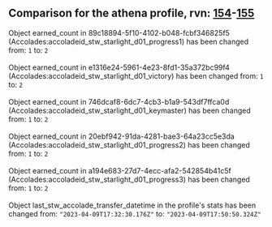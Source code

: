 ## Comparison for the athena profile, rvn: [154](https://github.com/PRO100KatYT/FortniteProfileRevisions/tree/main/profiles/athena/154%20athena.json)-[155](https://github.com/PRO100KatYT/FortniteProfileRevisions/tree/main/profiles/athena/155%20athena.json)

Object earned_count in 89c18894-5f10-4102-b048-fcbf346825f5 (Accolades:accoladeid_stw_starlight_d01_progress1) has been changed from: `1` to: `2`
<br><br>
Object earned_count in e1316e24-5961-4e23-8fd1-35a372bc99f4 (Accolades:accoladeid_stw_starlight_d01_victory) has been changed from: `1` to: `2`
<br><br>
Object earned_count in 746dcaf8-6dc7-4cb3-b1a9-543df7ffca0d (Accolades:accoladeid_stw_starlight_d01_keymaster) has been changed from: `1` to: `2`
<br><br>
Object earned_count in 20ebf942-91da-4281-bae3-64a23cc5e3da (Accolades:accoladeid_stw_starlight_d01_progress2) has been changed from: `1` to: `2`
<br><br>
Object earned_count in a194e683-27d7-4ecc-afa2-542854b41c5f (Accolades:accoladeid_stw_starlight_d01_progress3) has been changed from: `1` to: `2`
<br><br>
Object last_stw_accolade_transfer_datetime in the profile's stats has been changed from: `"2023-04-09T17:32:30.176Z"` to: `"2023-04-09T17:50:50.324Z"`
<br><br>
